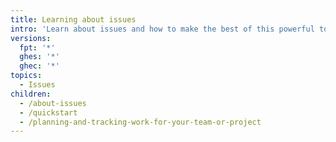 ```yaml
---
title: Learning about issues
intro: 'Learn about issues and how to make the best of this powerful tool.'
versions:
  fpt: '*'
  ghes: '*'
  ghec: '*'
topics:
  - Issues
children:
  - /about-issues
  - /quickstart
  - /planning-and-tracking-work-for-your-team-or-project
---
```

